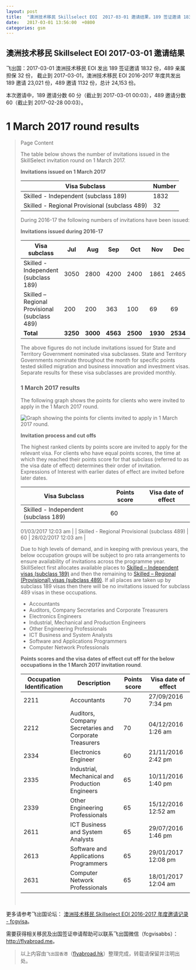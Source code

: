 ```yaml
---
layout: post
title:  "澳洲技术移民 Skillselect EOI  2017-03-01 邀请结果，189 签证邀请 1832 份，489 亲属担保 32 份"
date:   2017-03-01 13:56:00  +0800
categories: gsm
---
```


## 澳洲技术移民 Skillselect EOI  2017-03-01 邀请结果

飞出国：2017-03-01 澳洲技术移民 EOI 发出 189 签证邀请 1832 份，489 亲属担保 32 份，
截止到 2017-03-01，澳洲技术移民 EOI 2016-2017 年度共发出 189 邀请 23,021 份，489 邀请 1132 份，总计 24,153 份。

本次邀请中，189 邀请分数 60 分（截止到 2017-03-01 00:03），489 邀请分数 60（截止到 2017-02-28 00:03）。

# 1 March 2017 round results
> <!--Page content-->
> Page Content
> 
> ​​​​​​​​​​The table below shows the number of invitations issued in the SkillSelect invitation round on 1 March 2017.
> 
> **Invitations issued on 1 March 2017**
> 
> | Visa Subclass | Number |
> | --- | --- |
> | Skilled - Independent (subclass 189) | 1832 |
> | Skilled - Regional Provisional (subclass 489) | 32 |
> 
> During 2016-17 the following numbers of invitations have been issued:
> 
> **Invitations issued during 2016-17**
> 
> | Visa subclass | Jul | Aug | Sep | Oct | Nov | Dec | Jan | Feb | Mar | Apr | May | June | Total |
> | --- | --- | --- | --- | --- | --- | --- | --- | --- | --- | --- | --- | --- | --- |
> | Skilled - Independent (subclass 189) | 3050 | 2800 | 4200 | 2400&nbsp; | 1861 | 2465&nbsp; | 2016 | 2397 | 1832 | 0 | 0 | 0 | 23,021 |
> | Skilled – Regional Provisional (subclass 489) | 200 | 200 | 363 | 100 | 69 | 69 | 44 | 55 | 32 | 0 | 0 | 0 | 1132 |
> | **Total** | **3250** | **3000** | **4563** | **2500** | **1930** | **2534** | **2060** | **2452** | **1864** | **0** | **0** | **0** | **24,153** |
> 
> The above figures do not include invitations issued for State and Territory Government nominated visa subclasses. State and Territory Governments nominate throughout the month for specific points tested skilled migration and business innovation and investment visas. Separate results for these visa subclasses are provided monthly.
> 
> ### 1 March 2017 results
> 
> The following graph shows the points for clients who were invited to apply in the 1 March 2017 round.
> 
> ![Graph showing the points for clients invited to apply in 1 March 2017 round.](http://www.border.gov.au/WorkinginAustralia/PublishingImages/skillselect-invitations-01032017.jpg)
> 
> **Invitation process and cut offs**
> 
> The highest ranked clients by points score are invited to apply for the relevant visa. For clients who have equal points scores, the time at which they reached their points score for that subclass (referred to as the visa date of effect) determines their order of invitation. Expressions of Interest with earlier dates of effect are invited before later dates.
> 
> | Visa Subclass | Points score | Visa date of effect |
> | --- | --- | --- |
> | Skilled - Independent (subclass 189) | 60 | 
> 01/03/2017 12:03 am
>  |
> | Skilled - Regional Provisional (subclass 489) | 60 | 28/02/2017 12:03 am |
> 
> Due to high levels of demand, and in keeping with previous years, the below occupation groups will be subject to pro rata arrangements to ensure availability of invitations across the programme year. SkillSelect first allocates available places to  [Skilled – Independent visas (subclass 189)](/Trav/Visa-1/189-) and then the remaining to  [Skilled – Regional (Provisional) visas (subclass 489)](/Trav/Visa-1/489-). If all places are taken up by subclass 189 visas then there will be no invitations issued for subclass 489 visas in these occupations.
> 
> - Accountants
> - Auditors, Company Secretaries and Corporate Treasurers
> - Electronics Engineers
> - Industrial, Mechanical and Production Engineers
> - Other Engineering Professionals
> - ICT Business and System Analysts
> - Software and Applications Programmers
> - Computer Network Professionals 
> 
> **Points scores and the visa dates of effect cut off for the below occupations in the 1 March 2017 invitation round**.
> 
> | Occupation Identification | Description | Points score | Visa date of effect |
> | --- | --- | --- | --- |
> | 2211 | Accountants | 70 | 27/09/2016 7:34 pm |
> | 2212 | Auditors, Company Secretaries and Corporate Treasurers | 70 | 04/12/2016 1:26 am |
> | 2334 | Electronics Engineer | 60 | 21/11/2016 2:42 pm |
> | 2335 | Industrial, Mechanical and Production Engineers | 65 | 10/11/2016 1:40 pm |
> | 2339 | Other Engineering Professionals | 65 | 15/12/2016 12:52 am |
> | 2611 | ICT Business and ​System Analysts | 65 | 29/07/2016&nbsp; 1:46 pm |
> | 2613 | Software and Applications Programmers | 65 | 29/01/2017 12:08 pm |
> | 2631 | Computer Network Professionals | 65 | 18/01/2017 12:04 am |
> 
> ​ 

更多请参考飞出国论坛： [澳洲技术移民 Skillselect EOI 2016-2017 年度邀请记录 - fcgvisa](http://bbs.fcgvisa.com/t/skillselect-eoi-2016-2017/17031)。

需要获得相关移民及出国签证申请帮助可以联系飞出国微信（fcgvisabbs）： <a href="http://flyabroad.me/contact" target="_blank">http://flyabroad.me</a>。

> 以上内容由`飞出国香港`（<a href="http://flyabroad.hk/" target="_blank">flyabroad.hk</a>）整理完成，转载请保留并注明出处。

